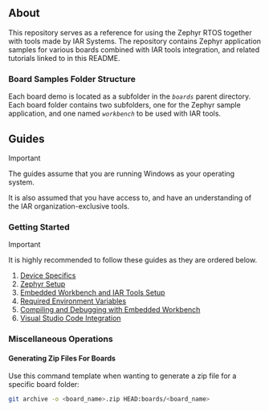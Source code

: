 ## About
This repository serves as a reference for using the Zephyr RTOS together with tools made by IAR Systems.
The repository contains Zephyr application samples for various boards combined with IAR tools integration, and related tutorials linked to in this README.

### Board Samples Folder Structure
Each board demo is located as a subfolder in the *``boards``* parent directory.
Each board folder contains two subfolders, one for the Zephyr sample application, and one named *``workbench``* to be used with IAR tools.

## Guides
> [!IMPORTANT]
> The guides assume that you are running Windows as your operating system.
>
> It is also assumed that you have access to, and have an understanding of the IAR organization-exclusive tools.
>

### Getting Started
> [!IMPORTANT]
> It is highly recommended to follow these guides as they are ordered below.
>

1. [Device Specifics](docs/device-specifics.md)
2. [Zephyr Setup](docs/zephyr.md)
3. [Embedded Workbench and IAR Tools Setup](docs/embedded-workbench.md)
4. [Required Environment Variables](docs/environment-variables.md)
5. [Compiling and Debugging with Embedded Workbench](docs/compiling-debugging.md)
6. [Visual Studio Code Integration](docs/vscode-integration.md)

### Miscellaneous Operations

#### Generating Zip Files For Boards
Use this command template when wanting to generate a zip file for a specific board folder:

```bash
git archive -o <board_name>.zip HEAD:boards/<board_name>
```

